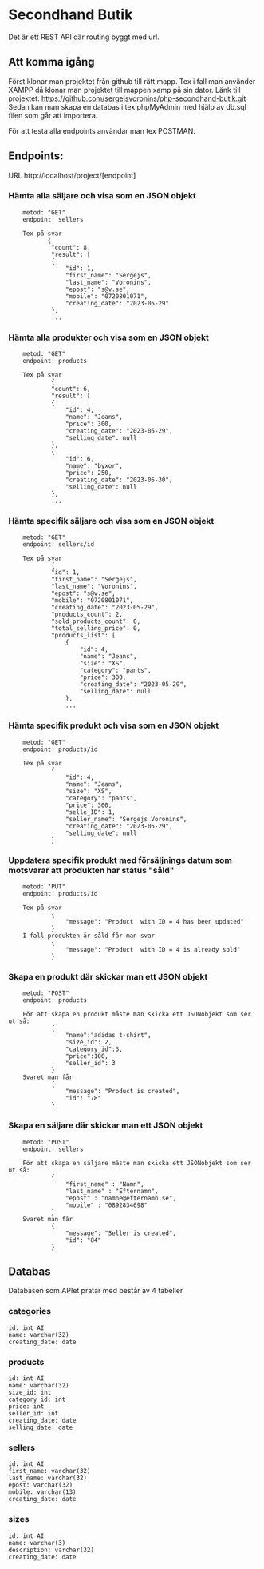 # Secondhand Butik


Det är ett REST API där routing byggt med url.
## Att komma igång
Först klonar man projektet från github till rätt mapp. Tex i fall man använder XAMPP då klonar man projektet till mappen xamp på sin dator. 
Länk till projektet:  https://github.com/sergejsvoronins/php-secondhand-butik.git
Sedan kan man skapa en databas i tex phpMyAdmin med hjälp av db.sql filen som går att importera. 

För att testa alla endpoints användar man tex POSTMAN. 

## Endpoints:

URL http://localhost/project/[endpoint]

### Hämta alla säljare och visa som en JSON objekt
        metod: "GET"
        endpoint: sellers
        
        Tex på svar
               {
                "count": 8,
                "result": [
                {
                    "id": 1,
                    "first_name": "Sergejs",
                    "last_name": "Voronins",
                    "epost": "s@v.se",
                    "mobile": "0720801071",
                    "creating_date": "2023-05-29"
                },
                ...
### Hämta alla produkter och visa som en JSON objekt
        metod: "GET"
        endpoint: products

        Tex på svar
                {
                "count": 6,
                "result": [
                {
                    "id": 4,
                    "name": "Jeans",
                    "price": 300,
                    "creating_date": "2023-05-29",
                    "selling_date": null
                },
                {
                    "id": 6,
                    "name": "byxor",
                    "price": 250,
                    "creating_date": "2023-05-30",
                    "selling_date": null
                },
                ...
### Hämta specifik säljare och visa som en JSON objekt
        metod: "GET"
        endpoint: sellers/id
        
        Tex på svar
                {
                "id": 1,
                "first_name": "Sergejs",
                "last_name": "Voronins",
                "epost": "s@v.se",
                "mobile": "0720801071",
                "creating_date": "2023-05-29",
                "products_count": 2,
                "sold_products_count": 0,
                "total_selling_price": 0,
                "products_list": [
                    {
                        "id": 4,
                        "name": "Jeans",
                        "size": "XS",
                        "category": "pants",
                        "price": 300,
                        "creating_date": "2023-05-29",
                        "selling_date": null
                    },
                    ...
### Hämta specifik produkt och visa som en JSON objekt
        metod: "GET"
        endpoint: products/id
        
        Tex på svar
                {
                    "id": 4,
                    "name": "Jeans",
                    "size": "XS",
                    "category": "pants",
                    "price": 300,
                    "selle_ID": 1,
                    "seller_name": "Sergejs Voronins",
                    "creating_date": "2023-05-29",
                    "selling_date": null
                }
### Uppdatera specifik produkt med försäljnings datum som motsvarar att produkten har status "såld"
        metod: "PUT"
        endpoint: products/id
        
        Tex på svar 
                {
                    "message": "Product  with ID = 4 has been updated"
                }
        I fall produkten är såld får man svar
                {
                    "message": "Product  with ID = 4 is already sold"
                }
### Skapa en produkt där skickar man ett JSON objekt
        metod: "POST"
        endpoint: products
        
        För att skapa en produkt måste man skicka ett JSONobjekt som ser ut så:
                {
                    "name":"adidas t-shirt",
                    "size_id": 2,
                    "category_id":3,
                    "price":100,
                    "seller_id": 3
                }
        Svaret man får
                {
                    "message": "Product is created",
                    "id": "78"
                }       
        
### Skapa en säljare där skickar man ett JSON objekt
        metod: "POST"
        endpoint: sellers
        
        För att skapa en säljare måste man skicka ett JSONobjekt som ser ut så:
                {
                    "first_name" : "Namn",
                    "last_name" : "Efternamn",
                    "epost" : "namne@efternamn.se",
                    "mobile" : "0892834698"
                }
        Svaret man får
                {
                    "message": "Seller is created",
                    "id": "84"
                }
## Databas
Databasen som APIet pratar med består av 4 tabeller
### categories
    id: int AI
    name: varchar(32)
    creating_date: date
### products
    id: int AI
    name: varchar(32)
    size_id: int
    category_id: int
    price: int
    seller_id: int
    creating_date: date
    selling_date: date
### sellers
    id: int AI
    first_name: varchar(32)
    last_name: varchar(32)
    epost: varchar(32)
    mobile: varchar(13)
    creating_date: date
### sizes
    id: int AI
    name: varchar(3)
    description: varchar(32)
    creating_date: date


